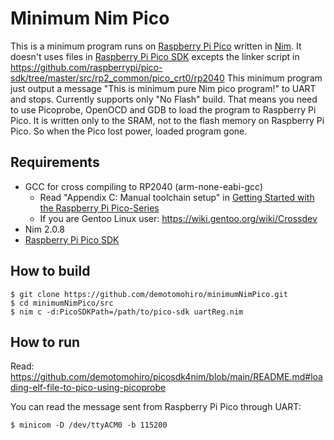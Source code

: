 # Minimum Nim Pico
This is a minimum program runs on [Raspberry Pi Pico](https://www.raspberrypi.com/documentation/microcontrollers/silicon.html) written in [Nim](https://nim-lang.org). 
It doesn't uses files in [Raspberry Pi Pico SDK](https://github.com/raspberrypi/pico-sdk) excepts the linker script in https://github.com/raspberrypi/pico-sdk/tree/master/src/rp2_common/pico_crt0/rp2040
This minimum program just output a message "This is minimum pure Nim pico program!" to UART and stops.
Currently supports only "No Flash" build. That means you need to use Picoprobe, OpenOCD and GDB to load the program to Raspberry Pi Pico. It is written only to the SRAM, not to the flash memory on Raspberry Pi Pico. So when the Pico lost power, loaded program gone.

## Requirements
- GCC for cross compiling to RP2040 (arm-none-eabi-gcc)
  - Read "Appendix C: Manual toolchain setup" in [Getting Started with the Raspberry Pi Pico-Series](https://rptl.io/pico-get-started)
  - If you are Gentoo Linux user: https://wiki.gentoo.org/wiki/Crossdev
- Nim 2.0.8
- [Raspberry Pi Pico SDK](https://github.com/raspberrypi/pico-sdk)

## How to build
```console
$ git clone https://github.com/demotomohiro/minimumNimPico.git
$ cd minimumNimPico/src
$ nim c -d:PicoSDKPath=/path/to/pico-sdk uartReg.nim
```

## How to run
Read:
https://github.com/demotomohiro/picosdk4nim/blob/main/README.md#loading-elf-file-to-pico-using-picoprobe

You can read the message sent from Raspberry Pi Pico through UART:
```console
$ minicom -D /dev/ttyACM0 -b 115200
```
